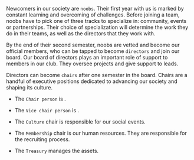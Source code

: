 
Newcomers in our society are `noobs`. Their first year with us is marked by constant learning and overcoming of challenges. Before joining a team, noobs have to pick one of three tracks to specialize in: community, events or partnerships. Their choice of specialization will determine the work they do in their teams, as well as the directors that they work with.

By the end of their second semester, noobs are vetted and become our official members, who can be tapped to become `directors` and join our board. Our board of directors plays an important role of support to members in our club. They oversee projects and give support to leads.

Directors can become `chairs` after one semester in the board. Chairs are a handful of executive positions dedicated to advancing our society and shaping its culture.

- The `Chair person` is .

- The `Vice chair person` is .

- The `Culture` chair is responsible for our social events.

- The `Membership` chair is our human resources. They are responsible for the recruiting process.

- The `Treasury` manages the assets.
